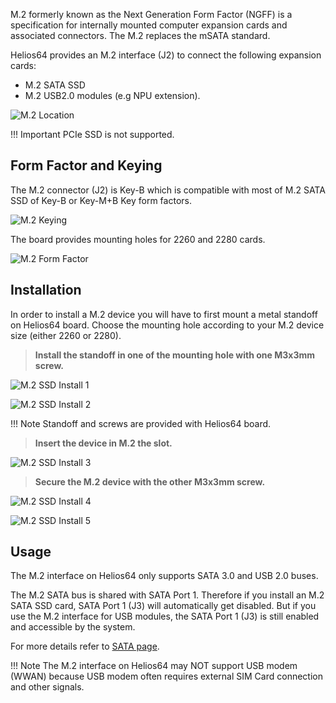 M.2 formerly known as the Next Generation Form Factor (NGFF) is a specification for internally mounted computer expansion cards and associated connectors. The M.2 replaces the mSATA standard.

Helios64 provides an M.2 interface (J2) to connect the following expansion cards:

* M.2 SATA SSD
* M.2 USB2.0 modules (e.g NPU extension).

![M.2 Location](/helios64/img/m2/m2.jpg)

!!! Important
		PCIe SSD is not supported.

## Form Factor and Keying

The M.2 connector (J2) is Key-B which is compatible with most of M.2 SATA SSD of Key-B or Key-M+B Key form factors.

![M.2 Keying](/helios64/img/m2/m2_keying.jpg)

The board provides mounting holes for 2260 and 2280 cards.

![M.2 Form Factor](/helios64/img/m2/m2_form_factor.jpg)

## Installation

In order to install a M.2 device you will have to first mount a metal standoff on Helios64 board. Choose the mounting hole according to your M.2 device size (either 2260 or 2280).

> **Install the standoff in one of the mounting hole with one M3x3mm screw.**

![M.2 SSD Install 1](/helios64/img/m2/m2_ssd_install_pic1.png)

![M.2 SSD Install 2](/helios64/img/m2/m2_ssd_install_pic2.png)

!!! Note
		Standoff and screws are provided with Helios64 board.

> **Insert the device in M.2 the slot.**

![M.2 SSD Install 3](/helios64/img/m2/m2_ssd_install_pic3.png)

> **Secure the M.2 device with the other M3x3mm screw.**

![M.2 SSD Install 4](/helios64/img/m2/m2_ssd_install_pic4.png)

![M.2 SSD Install 5](/helios64/img/m2/m2_ssd_install_pic5.png)

## Usage

The M.2 interface on Helios64 only supports SATA 3.0 and USB 2.0 buses.

The M.2 SATA bus is shared with SATA Port 1. Therefore if you install an M.2 SATA SSD card, SATA Port 1 (J3) will automatically get disabled. But if you use the M.2 interface for USB modules, the SATA Port 1 (J3) is still enabled and accessible by the system.

For more details refer to [SATA page](/helios64/sata/).

!!! Note
		The M.2 interface on Helios64 may NOT support USB modem (WWAN) because USB modem often requires external SIM Card connection and other signals.
